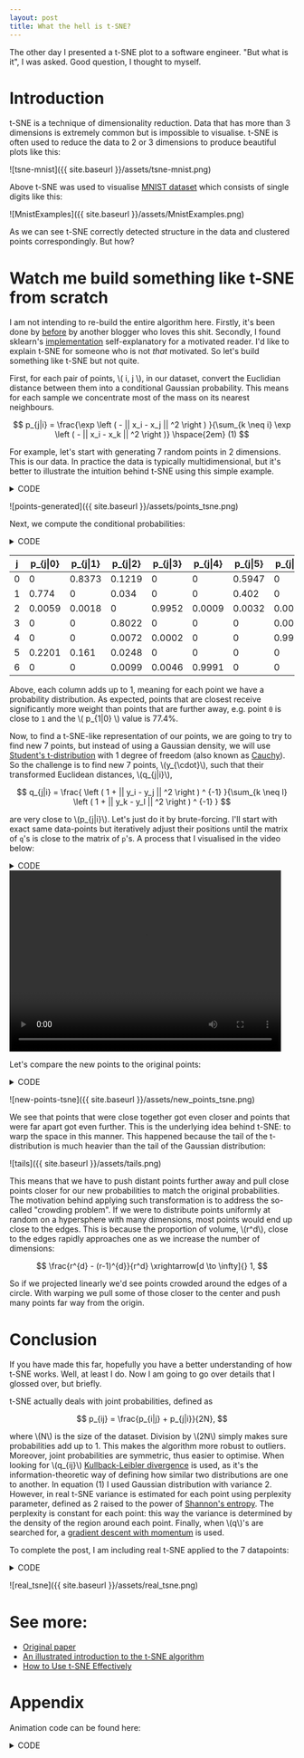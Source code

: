 ```yaml
---
layout: post
title: What the hell is t-SNE?
---
```


The other day I presented a t-SNE plot to a software engineer. "But what is
it", I was asked. Good question, I thought to myself.

# Introduction

t-SNE is a technique of dimensionality reduction. Data that has more than 3
dimensions is extremely common but is impossible to visualise. t-SNE is often
used to reduce the data to 2 or 3 dimensions to produce beautiful plots like
this:

![tsne-mnist]({{ site.baseurl }}/assets/tsne-mnist.png)

Above t-SNE was used to visualise [MNIST dataset] which consists of single
digits like this:

![MnistExamples]({{ site.baseurl }}/assets/MnistExamples.png)

As we can see t-SNE correctly detected structure in the data and clustered
points correspondingly. But how?

# Watch me build something like t-SNE from scratch

I am not intending to re-build the entire algorithm here. Firstly, it's been
done by [before] by another blogger who loves this shit. Secondly, I found
sklearn's [implementation] self-explanatory for a motivated reader. I'd like to
explain t-SNE for someone who is not _that_ motivated. So let's build something
like t-SNE but not quite.

First, for each pair of points, \\( i, j \\), in our dataset, convert the
Euclidian distance between them into a conditional Gaussian probability. This
means for each sample we concentrate most of the mass on its nearest neighbours.

$$
p_{j|i} = \frac{\exp \left ( - || x_i - x_j || ^2 \right ) }{\sum_{k \neq i} \exp \left ( - || x_i - x_k || ^2 \right )}  \hspace{2em} (1)
$$

For example, let's start with generating 7 random points in 2 dimensions. This
is our data. In practice the data is typically multidimensional, but it's
better to illustrate the intuition behind t-SNE using this simple example.

<details><summary>CODE</summary><p>
{% highlight python %}
import numpy as np
import seaborn as sns

seed = 5
np.random.seed(seed)
points = np.random.uniform(low=-3, high=3, size=(7, 2))

def make_scatter(X, ax=None):
    offset = (X[:, 0].max() - X[:, 0].min()) / 100
    ax = sns.scatterplot(X[:, 0], X[:, 1], ax=ax)
    for i in range(len(X)):
        ax.text(X[i, 0] + offset, X[i, 1], str(i))
    return ax

make_scatter(points)
{% endhighlight %}
</p></details>

![points-generated]({{ site.baseurl }}/assets/points_tsne.png)

Next, we compute the conditional probabilities:

<details><summary>CODE</summary><p>
{% highlight python %}
import pandas as pd
from scipy.spatial.distance import pdist, squareform
MACHINE_EPSILON = np.finfo(np.double).eps

def compute_distances(points, transform=lambda x: np.exp(-x**2)):
    distances = squareform(pdist(points))
    return transform(distances)

def compute_probabilities(points, transform=lambda x: np.exp(-x**2)):
    eye = np.eye(len(points), dtype=bool)
    distances_t = compute_distances(points, transform)
    distances_t[eye] = 0.0
    distances_t /= distances_t.sum(axis=0)
    distances_t[~eye] = np.maximum(distances_t[~eye], MACHINE_EPSILON)
    return distances_t

x1 = np.around(compute_probabilities(points),  decimals=4)
pd.DataFrame(x1,
             columns=[f"p_{{j|{i}}}" for i in range(len(points))],
             index=pd.RangeIndex(len(points), name='j'))
{% endhighlight %}
</p></details>

|   j |   p_{j\|0}|  p_{j\|1} |  p_{j\|2} |  p_{j\|3} |  p_{j\|4} |  p_{j\|5} |  p_{j\|6} |
|-----|-----------|-----------|-----------|-----------|-----------|-----------|-----------|
|   0 |    0      |    0.8373 |    0.1219 |    0      |    0      |    0.5947 |    0      |
|   1 |    0.774  |    0      |    0.034  |    0      |    0      |    0.402  |    0      |
|   2 |    0.0059 |    0.0018 |    0      |    0.9952 |    0.0009 |    0.0032 |    0.0012 |
|   3 |    0      |    0      |    0.8022 |    0      |    0      |    0      |    0.0005 |
|   4 |    0      |    0      |    0.0072 |    0.0002 |    0      |    0      |    0.9983 |
|   5 |    0.2201 |    0.161  |    0.0248 |    0      |    0      |    0      |    0      |
|   6 |    0      |    0      |    0.0099 |    0.0046 |    0.9991 |    0      |    0      |

Above, each column adds up to 1, meaning for each point we have a probability
distribution. As expected, points that are closest receive significantly more
weight than points that are further away, e.g. point `0` is close to `1` and
the \\( p_{1\|0} \\) value is 77.4%.

Now, to find a t-SNE-like representation of our points, we are going to try to
find new 7 points, but instead of using a Gaussian density, we will use
[Student's t-distribution][t] with 1 degree of freedom (also known as
[Cauchy]). So the challenge is to find new 7 points, \\(y_{\cdot}\\), such that
their transformed Euclidean distances, \\(q_{j|i}\\),

$$
q_{j|i} = \frac{ \left ( 1 + || y_i - y_j || ^2 \right ) ^ {-1} }{\sum_{k \neq l} \left ( 1 + || y_k - y_l || ^2 \right ) ^ {-1} }
$$

are very close to \\(p_{j\|i}\\). Let's just do it by brute-forcing. I'll start
with exact same data-points but iteratively adjust their positions until the
matrix of `q`'s is close to the matrix of `p`'s. A process that I visualised in
the video below:

<details><summary>CODE</summary><p>
{% highlight python %}
from scipy.optimize import minimize

def make_loss(target_points, itermediate=None):
    accumulate = itermediate if itermediate is not None else None

    distances_eucledian = compute_probabilities(target_points)

    def loss(points_raveled):
        if accumulate is not None:
            accumulate.append(points_raveled)

        points = np.reshape(points_raveled, (-1, 2))
        distances = compute_probabilities(
                        points, transform=lambda x: 1/(1 + x**2))
        return np.sum((distances - distances_eucledian)**2)
    return loss

accumulate = []
loss = make_loss(points, itermediate=accumulate)
res = minimize(loss, points.ravel(), tol=1e-6)

new_points = np.reshape(res.x, (-1, 2))
{% endhighlight %}
</p></details>

<video width="480" height="320" controls="controls">
  <source src="{{ site.baseurl }}/assets/points_moving.mp4" type="video/mp4">
</video>

Let's compare the new points to the original points:

<details><summary>CODE</summary><p>
{% highlight python %}
import matplotlib.pyplot as plt

fig = plt.figure(figsize=(14, 5))
ax1 = fig.add_subplot(121)
make_scatter(points, ax=ax1)
ax2 = fig.add_subplot(122)
make_scatter(new_points, ax=ax2)
ax1.set_title('original points')
ax2.set_title('new points, minimising |P-Q|')
{% endhighlight %}
</p></details>

![new-points-tsne]({{ site.baseurl }}/assets/new_points_tsne.png)

We see that points that were close together got even closer and points that
were far apart got even further. This is the underlying idea behind t-SNE: to
warp the space in this manner. This happened because the tail of the
t-distribution is much heavier than the tail of the Gaussian distribution:

![tails]({{ site.baseurl }}/assets/tails.png)

This means that we have to push distant points further away and pull close
points closer for our new probabilities to match the original probabilities. The
motivation behind applying such transformation is to address the so-called
"crowding problem". If we were to distribute points uniformly at random on a
hypersphere with many dimensions, most points would end up close to the edges.
This is because the proportion of volume, \\(r^d\\), close to the edges rapidly
approaches one as we increase the number of dimensions:

$$
\frac{r^{d} - (r-1)^{d}}{r^d} \xrightarrow[d \to \infty]{} 1,
$$

So if we projected linearly we'd see points crowded around the edges of a
circle. With warping we pull some of those closer to the center and push many
points far way from the origin.

# Conclusion

If you have made this far, hopefully you have a better understanding of how
t-SNE works. Well, at least I do. Now I am going to go over details that I
glossed over, but briefly.

t-SNE actually deals with joint probabilities, defined as

$$
p_{ij} = \frac{p_{i|j} + p_{j|i}}{2N},
$$

where \\(N\\) is the size of the dataset. Division by \\(2N\\) simply makes sure
probabilities add up to 1. This makes the algorithm more robust to outliers.
Moreover, joint probabilities are symmetric, thus easier to optimise.
When looking for \\(q_{ij}\\) [Kullback-Leibler divergence] is used, as it's
the information-theoretic way of defining how similar two distributions are one
to another. In equation (1) I used Gaussian distribution with variance 2.
However, in real t-SNE variance is estimated for each point using perplexity
parameter, defined as 2 raised to the power of [Shannon's entropy][shannon].
The perplexity is constant for each point: this way the variance is determined
by the density of the region around each point.  Finally, when \\(q\\)'s are
searched for, a [gradient descent with momentum][mom] is used.

To complete the post, I am including real t-SNE applied to the 7 datapoints:

<details><summary>CODE</summary><p>
{% highlight python %}
from sklearn.manifold import TSNE

fig = plt.figure(figsize=(14, 5))
ax1 = fig.add_subplot(121)
make_scatter(points, ax=ax1)
ax2 = fig.add_subplot(122)
make_scatter(
    TSNE(perplexity=2,
         method='exact',
         random_state=seed).fit_transform(points), ax=ax2)
ax1.set_title('original points')
ax2.set_title('real t-SNE')
{% endhighlight %}
</p></details>

![real_tsne]({{ site.baseurl }}/assets/real_tsne.png)

# See more:

* [Original paper]
* [An illustrated introduction to the t-SNE algorithm][illustrated]
* [How to Use t-SNE Effectively][how-to]

# Appendix

Animation code can be found here:

<details><summary>CODE</summary><p>
{% highlight python %}
from matplotlib import animation
from IPython.display import HTML

def find_lims(accumulate):
    x_min = 0
    x_max = 0
    y_min = 0
    y_max = 0

    for frame_points in accumulate:
        reshaped = frame_points.reshape(-1, 2)
        x = reshaped[:, 0]
        y = reshaped[:, 1]
        curr_xmin = x.min()
        curr_xmax = x.max()
        curr_ymin = y.min()
        curr_ymax = y.max()

        if curr_xmin < x_min:
            x_min = curr_xmin

        if curr_xmax > x_max:
            x_max = curr_xmax

        if curr_ymin < y_min:
            y_min = curr_ymin

        if curr_ymax > y_max:
            y_max = curr_ymax

    return (np.array([x_min, x_max]), np.array([y_min, y_max]))

def animate(accumulate, frames=1000):
    step = int(len(accumulate) / frames)

    fig, ax = plt.subplots()
    scatter = ax.scatter([], [])
    lims = find_lims(accumulate)
    ax.set_xlim(lims[0] * 1.05)
    ax.set_ylim(lims[1] * 1.05)


    # initialization function: plot the background of each frame
    def init():
        scatter.set_offsets(np.array([[], []]).T)
        return (scatter,)

    def animate(i):
        j = i * step
        scatter.set_offsets(accumulate[j].reshape(-1, 2))
        return (scatter,)

    anim = animation.FuncAnimation(fig, animate, init_func=init,
                                   frames=frames, interval=10, blit=True)
    return anim

HTML(animate(accumulate).to_html5_video())
{% endhighlight %}
</p></details>

[MNIST dataset]: https://en.wikipedia.org/wiki/MNIST_database
[before]: https://nlml.github.io/in-raw-numpy/in-raw-numpy-t-sne/
[implementation]: https://github.com/scikit-learn/scikit-learn/blob/master/sklearn/manifold/t_sne.py
[t]: https://en.wikipedia.org/wiki/Student%27s_t-distribution
[Cauchy]: https://en.wikipedia.org/wiki/Cauchy_distribution
[Kullback-Leibler divergence]: https://en.wikipedia.org/wiki/Kullback%E2%80%93Leibler_divergence
[shannon]: https://en.wikipedia.org/wiki/Entropy_(information_theory)
[mom]: https://en.wikipedia.org/wiki/Gradient_descent#The_momentum_method
[Original paper]: http://jmlr.csail.mit.edu/papers/volume9/vandermaaten08a/vandermaaten08a.pdf
[illustrated]: https://www.oreilly.com/learning/an-illustrated-introduction-to-the-t-sne-algorithm
[how-to]: https://distill.pub/2016/misread-tsne/
